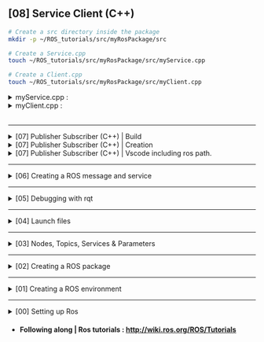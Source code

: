 ## [08] Service Client (C++)

```bash
# Create a src directory inside the package
mkdir -p ~/ROS_tutorials/src/myRosPackage/src

# Create a Service.cpp
touch ~/ROS_tutorials/src/myRosPackage/src/myService.cpp

# Create a Client.cpp
touch ~/ROS_tutorials/src/myRosPackage/src/myClient.cpp
```

<details closed>
<summary> myService.cpp : </summary>

- ### Include files :
```cpp
#include "ros/ros.h"
//my service created in [06] Creating a ROS message and service
#include "myRosPackage/AddTwoIntsCopy.h"  
```

- ### ROS configs :
```cpp
  // Initialize the node "add_two_ints_server"
  ros::init(argc, argv, "add_two_ints_server"); 
  ros::NodeHandle n;
  
  // The service is created and advertised over ROS
  ros::ServiceServer service = n.advertiseService("add_two_ints", add);
  ROS_INFO("Ready to add two ints.");
  ros::spin();
```
- ### Service code :
```cpp
// Callback function that will get called when this service is requested.
bool add(myRosPackage::AddTwoIntsCopy::Request  &req,
         myRosPackage::AddTwoIntsCopy::Response &res)
{
  res.sum = req.a + req.b;
  ROS_INFO("request: x=%ld, y=%ld", (long int)req.a, (long int)req.b);
  ROS_INFO("sending back response: [%ld]", (long int)res.sum);
  return true;
}

```

</details>

<details closed>
<summary> myClient.cpp : </summary>

- ### Include files :
```cpp
#include "ros/ros.h"
#include <cstdlib>
//my service created in [06] Creating a ROS message and service
#include "myRosPackage/AddTwoIntsCopy.h"
```

- ### ROS configs :
```cpp
  // Creates a client for the add_two_ints service.
  ros::NodeHandle n;
  ros::ServiceClient client = n.serviceClient<myRosPackage::AddTwoIntsCopy>("add_two_ints");
```

- ### Client code :
```cpp
  // Verify input
  ros::init(argc, argv, "add_two_ints_client");
  if (argc != 3)
  {
    ROS_INFO("usage: add_two_ints_client X Y");
    return 1;
  }

  // Building the request
  myRosPackage::AddTwoIntsCopy srv;
  srv.request.a = atoll(argv[1]);
  srv.request.b = atoll(argv[2]);

  // Try to call service with the request
  if (client.call(srv))
  {
    ROS_INFO("Sum: %ld", (long int)srv.response.sum);
  }
  else
  {
    ROS_ERROR("Failed to call service add_two_ints");
    return 1;
  }
```

</details>
<br>
</details>























---
<details closed>
<summary> [07] Publisher Subscriber (C++) | Build </summary>

```bash
# Add to CMakeLists.txt :
add_executable(talker src/myPublisher.cpp)
target_link_libraries(talker ${catkin_LIBRARIES})
add_dependencies(talker myRosPackage_generate_messages_cpp)

add_executable(listener src/mySubscriber.cpp)
target_link_libraries(listener ${catkin_LIBRARIES})
add_dependencies(listener myRosPackage_generate_messages_cpp)

# Building
cd ~/ROS_tutorials/
catkin_make
```
</details>

<details closed>
<summary> [07] Publisher Subscriber (C++) | Creation </summary>

```bash
# Create a src directory inside the package
mkdir -p ~/ROS_tutorials/src/myRosPackage/src

# Create a Publisher.cpp
touch ~/ROS_tutorials/src/myRosPackage/src/myPublisher.cpp

# Create a Subscriber.cpp
touch ~/ROS_tutorials/src/myRosPackage/src/mySubscriber.cpp
```

<details closed>
<summary> myPublisher.cpp : </summary>

- ### Include files :
```cpp
#include "ros/ros.h"            // the most common public pieces of the ROS system
#include "std_msgs/String.h"    // a message from the std_msgs package
```

- ### ROS configs :
```cpp
  // Initialize ROS
  ros::init(argc, argv, "talker");
  
  // A handle to this process' node, also initializes the node "talker"
  ros::NodeHandle n;
  
  // Advertise that we are going to be publishing std_msgs/String messages on the chatter topic to the master
  ros::Publisher chatter_pub = n.advertise<std_msgs::String>("chatter", 1000);
  
  // Specify the loop frequency, It will keep track of how long it has been since the last call to Rate::sleep().
  ros::Rate loop_rate(10);
```
- ### Publisher code :
```cpp
  int count = 0;
  while (ros::ok())
  {
    // Create a message
    std_msgs::String msg;
    std::stringstream ss;

    // Add info to the message
    ss << "hello world " << count;
    msg.data = ss.str();

    // debug
    ROS_INFO("%s", msg.data.c_str());

    //Publish message
    chatter_pub.publish(msg); // 

    // In case this node is also subscriber, spinOnce() is necessary for the callbacks to be called
    // ros::spinOnce();

    // sleep for the time remaining to let us hit our 10Hz publish rate.
    loop_rate.sleep();
    ++count;
  }
```

</details>

<details closed>
<summary> mySubscriber.cpp : </summary>

- ### Include files :
```cpp
#include "ros/ros.h"            // the most common public pieces of the ROS system
#include "std_msgs/String.h"    // a message from the std_msgs package
```

- ### ROS configs :
```cpp
  // Initialize ROS
  ros::init(argc, argv, "listener");
  
  // A handle to this process' node, also initializes the node "listener"
  ros::NodeHandle n;

  // Subscribe to the chatter topic
  ros::Subscriber sub = n.subscribe("chatter", 1000, chatterCallback);

  // ros::spin() enters a loop, calling message callbacks as fast as possible.
  ros::spin();
  // ros::spin() will exit once ros::ok() returns false, which means ros::shutdown() has been called.
```

- ### Subscriber code :
```cpp
// Callback function that will get called when a new message has arrived on the chatter topic.
void chatterCallback(const std_msgs::String::ConstPtr& msg)
{
  ROS_INFO("I heard: [%s]", msg->data.c_str());
}
```

</details>
<br>
</details>

<details closed>
<summary> [07] Publisher Subscriber (C++) | Vscode including ros path. </summary>

```bash
mkdir -p ~/ROS_tutorials/.vscode/
touch ~/ROS_tutorials/.vscode/c_pp_properties.json
```
### c_pp_properties.json :
```json
{
  "configurations": [
    {
      "name": "Linux",
      "includePath": [
        "${workspaceFolder}/**",
        "/opt/ros/kinetic/include"c_pp_properties.json
      ],
      "defines": [],
      "compilerPath": "/usr/bin/gcc",
      "cStandard": "c11",
      "cppStandard": "c++17",
      "intelliSenseMode": "clang-x64"
    }
  ],
  "version": 4
}
```
</details>

---
<details>
<summary> [06] Creating a ROS message and service </summary>

  - msg: msg files are simple text files that describe the fields of a ROS message. They are used to generate source code for messages in different languages.
  - srv: an srv file describes a service. It is composed of two parts: a request and a response.

<details closed>
<summary> Create a Message </summary>

```bash
  # Message files are stored in the msg directory of a package
  mkdir -p ~/ROS_tutorials/src/myRosPackage/msg
  touch ~/ROS_tutorials/src/myRosPackage/msg/myMSG.msg

  # Messages are just simple text files with a field type and field name per line. 
  # The field types you can use are:
  #   - int8, int16, int32, int64 (plus uint*)
  #   - float32, float64
  #   - string
  #   - time, duration
  #   - other msg files
  #   - variable-length array[] and fixed-length array[C]

  echo "string nickname" > ~/ROS_tutorials/src/myRosPackage/msg/myMSG.msg
  echo "int64 score" >> ~/ROS_tutorials/src/myRosPackage/msg/myMSG.msg
```

### In order for messages to be used in C++ or Python code they need to be converted into source code. For that to happen we need to make sure that:
  - The next two lines are in the  '/myRosPackage/package.xml' file
```xml
  <build_depend>message_generation</build_depend>
  <exec_depend>message_runtime</exec_depend>
```
  - We add message_generation to the find_package, in '/myRosPackage/CMakeLists.txt' file
```bash
find_package(catkin REQUIRED COMPONENTS
  roscpp
  rospy
  std_msgs
+ message_generation
)
```

  - We uncomment the generate_messages and the add_message_files, and add our message. in '/myRosPackage/CMakeLists.txt'
```bash
add_message_files(
  FILES
+  myMSG.msg
)

generate_messages(
  DEPENDENCIES
  std_msgs
)
```
</details>

<details closed>
<summary> Create a Service </summary>


```bash
  # Service files are stored in the srv directory of a package
  mkdir -p ~/ROS_tutorials/src/myRosPackage/srv

  # Using an existing service
  roscp rospy_tutorials AddTwoInts.srv srv/AddTwoIntsCopy.srv

  cat srv/AddTwoIntsCopy.srv
  #output:
  # int64 a
  # int64 b
  # ---
  # int64 sum

```
### In order for services to be used in C++ or Python code they need to be converted into source code. For that to happen we need to make sure that:

  - The next two lines are in the  '/myRosPackage/package.xml' file
```xml
  <build_depend>message_generation</build_depend>
  <exec_depend>message_runtime</exec_depend>
```
  - We add message_generation to the find_package dependecies, in '/myRosPackage/CMakeLists.txt' file
```bash
find_package(catkin REQUIRED COMPONENTS
  roscpp
  rospy
  std_msgs
+ message_generation
)
```

  - We uncomment the generate_messages and the add_message_files, and add our message. in '/myRosPackage/CMakeLists.txt'
```bash
add_service_files(
  FILES
  AddTwoIntsCopy.srv
)
```
</details>
<br>
</details>

---
<details>
<summary> [05] Debugging with rqt </summary>

```bash
- rqt is a software framework of ROS that implements the various GUI tools in the form of plugins, making it easier to manage all the various windows on the screen at one moment.
 
# The GUI tools can run in a traditional standalone method.
rqt_logger_level   # to chose which message to show [Fatal, Error, Warn, Info, Debug]
rqt_console        # A consolo to monitor messages
rqt_graph          # See which nodes publish and subscribe to which topics


# Or as dockable windows within rqt.
rqt      # then go to puglins and select which one you want to use.

# Its even possible to create your own plugins
http://wiki.ros.org/rqt/Tutorials/Create%20your%20new%20rqt%20plugin
```
</details>


---
<details closed>
<summary> [04] Launch files </summary>

```bash
    - launch files allow you to run multiple nodes at once
    - roslaunch starts nodes as defined in a launch file.

    # Creating a launch file
    #   - launch files do not need to e in a specific directory, they can just be in the package directory.
    mkdir -p ~/ROS_tutorials/src/myRosPackage/launch
    touch ~/ROS_tutorials/src/myRosPackage/launch/myTurtleLauncher.launch

    # myTurtleLauncher.launch :
    - Launches 2 nodes : turtlesim1 and turlesim2
    - The nodes are of the type of turtlesim_node from the turtlesim package
    - Also sets turtlesim2 to mimic turtlesim 1
```
```xml
<launch>

  <group ns="turtlesim1">
    <node pkg="turtlesim" name="sim" type="turtlesim_node"/>
  </group>

  <group ns="turtlesim2">
    <node pkg="turtlesim" name="sim" type="turtlesim_node"/>
  </group>

  <node pkg="turtlesim" name="mimic" type="mimic">
    <remap from="input" to="turtlesim1/turtle1"/>
    <remap from="output" to="turtlesim2/turtle1"/>
  </node>

</launch>
```
```bash
    # launching
    roslaunch myRosPackage 

    # Testing:
    rostopic pub /turtlesim1/turtle1 cmd_vel geometry_msgs/Twist -r 1 -- '[2.0, 0.0, 0.0]' '[0.0, 0.0, -1.8]'
```
</details>

---
<details closed>
<summary>  [03] Nodes, Topics, Services & Parameters </summary>

```bash
# Quick Overview of Graph Concepts:
  - Nodes: A node is an executable that uses ROS to communicate with other nodes.
  - Messages: ROS data type used when subscribing or publishing to a topic.
  - Topics: Nodes can publish messages to a topic as well as subscribe to a topic to receive messages.
  - Services: another way that nodes can communicate, allows nodes to send a request and receive a response.
  - Master: Name service for ROS (i.e. helps nodes find each other)
  - rosout: ROS equivalent of stdout/stderr
  - roscore: Master + rosout + parameter server (parameter server will be introduced later)
```

<details>
<summary> ROS Nodes </summary>

```bash
# Nodes: A node is an executable that uses ROS to communicate with other nodes.

# Example:
## Terminal 0: Launch the ROS master node
roscore

## Terminal 1: Run a Package (turtlesim)
rosrun turtlesim turtlesim_node

## Terminal 2: List all nodes
rosnode list
##output:
#/rosout
#/turtlesim
```
</details>


<details>
<summary> Topics </summary>

```bash
# Topics: Nodes can publish messages to a topic as well as subscribe to a topic to receive messages.

# Example: Making turtle sim move
#(Following the Nodes example)

## Terminal 2: List all topics
rostopic list
##output:
#/rosout
#/rosout_agg
#/turtle1/cmd_vel
#/turtle1/color_sensor
#/turtle1/pose

## Terminal 2: Who subscribes to /turtle1/cmd_vel
rostopic info /turtle1/cmd_vel
##ouput:
#Type: geometry_msgs/Twist
#
#Publishers: None    ---> it has no publishers 
#
#Subscribers:        ---> the turtlesim is waiting for some node to publish something here
# * /turtlesim (http://cpu:44857/)

## Terminal 2: Posting to a topic0
# rostopic pub <topic> <msgType> -- <msg>
rostopic pub /turtle1/cmd_vel geometry_msgs/Twist -r 1 -- '[2.0, 0.0, 0.0]' '[0.0, 0.0, -1.8]'

## Terminal 3: Check nodes!!
nodelist
##output:
#/rosout
#/rostopic_12475_1568754806388  ---> There is a new node!!
#/turtlesim

## Terminal 3: Recheck Topic info
rostopic info /turtle1/cmd_vel
##ouput:
#Type: geometry_msgs/Twist
#
#Publishers:
# * /rostopic_12475_1568754806388 (http://cpu:41131/)   ---> Now it has publisher
#
#Subscribers:        
# * /turtlesim (http://cpu:44857/)

# Tip: For more detailed info about the messages used by the topic
rostopic type /turtle1/cmd_vel | rosmsg show
```
</details>


<details closed>
<summary> Services </summary>

```bash
# Services: another way that nodes can communicate, allows nodes to send a request and receive a response.

# Example: Spawning another turtle
#(Following the Nodes example)

## Terminal 2: List all services
rosservice list
##output:
#/clear
#/kill
#/reset
#/rosout/get_loggers
#/rosout/set_logger_level
#/spawn
#/turtle1/set_pen
#/turtle1/teleport_absolute
#/turtle1/teleport_relative
#/turtlesim/get_loggers
#/turtlesim/set_logger_level

# Terminal 2: Checking input and output arguments of the /spawn service
rosservice info /spawn
##ouput:
#Node: /turtlesim
#URI: rosrpc://cpu:35097
#Type: turtlesim/Spawn
#Args: x y theta name

# Tip: For more detailed info about the service --> rosservice type /spawn | rossrv show 
rossrv show turtlesim/Spawn
##output:
#float32 x      -----> Input arguments
#float32 y      -///
#float32 theta  -//
#string name    -/
#---
#string name    -----> Output arguments

# Terminal 2: Calling a service (Spawn a second turtle)
rosservice call /spawn  2 2 0.2 "" 
##output:
#name: "turtle2"

# Now there are new topics in order to comunicate with turle2
```
</details>


<details closed>
<summary> Parameters </summary>

```bash
# Parameter: Data on the ROS Parameter Server. (integers, floats, boolean, dictionaries, and lists)
# Parameter Server: Used by nodes to store and retrieve parameters at runtime. It's not designed for high-performance, it is best used for static, non-binary data such as configuration parameters.

# Example: Changing turtlesim background color
#(Following the Nodes example)

# Terminal 2: list all parameters
rosparam list
##output:
#/background_b
#/background_g
#/background_r
#/rosdistro
#/roslaunch/uris/host_cpu__43203
#/rosversion
#/run_id

# Terminal 2: Change background_r paramenter value
rosparam set /background_r 150

# Terminal 2: Clear for changes to take effect
rosservice call /clear


# Tip: Getting all Parameter
rosparam get /

# Tip: Parameters can be all dump to a file and load latter. This allows to save configurations.
rosparam dump myParams.yaml
rosparam load myParams.yaml copy

```
</details>
<br>
</details>

---
<details closed>
<summary> [02] Creating a ROS package </summary>

```bash
# Don't forget to overlap your environment.
source devel/setup.bash

# Change diretories to your src directory.
cd src

# Creating a catkin pkg. :
#catkin_create_pkg <package_name> [depend1] [depend2] [depend3]
catkin_create_pkg myRosPackage std_msgs rospy roscpp

# Change diretories back to your environment directory.
cd ..

# Building Your package
catkin_make
```
</details>

---
<details closed>
<summary> [01] Creating a ROS environment </summary>

```bash
# Create your directory
mkdir -p ~/ROS_tutorials/src

# Create ROS environment
cd ~/ROS_tutorials/
catkin_make

# Overaling Workspace
source devel/setup.bash

# Checking all is OK
echo $ROS_PACKAGE_PATH
#output: /home/user/ROS_tutorials/src:/opt/ros/kinetic/share
```
</details>


---
<details closed>
<summary> [00] Setting up Ros </summary>

```bash
# Accepting software from packages.ros.org.
sudo sh -c 'echo "deb http://packages.ros.org/ros/ubuntu $(lsb_release -sc) main" > /etc/apt/sources.list.d/ros-latest.list'

#Seting keys
sudo apt-key adv --keyserver 'hkp://keyserver.ubuntu.com:80' --recv-key C1CF6E31E6BADE8868B172B4F42ED6FBAB17C654

#Update and Install ROS 
sudo apt-get update
sudo apt-get install ros-kinetic-desktop-full

#Initialize rosdep for installing dependecies
sudo rosdep init
rosdep update

#ROS env variables automatically in every new terminal
echo "source /opt/ros/kinetic/setup.bash" >> ~/.bashrc
source ~/.bashrc
env | grep ROS

# installing some build dependecies
sudo apt install python-rosinstall python-rosinstall-generator python-wstool build-essential
```
</details>

- #### Following along | Ros tutorials : http://wiki.ros.org/ROS/Tutorials